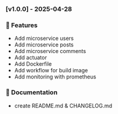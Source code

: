 ### [v1.0.0] - 2025-04-28
### 🚀 Features
* Add microservice users
* Add microservice posts
* Add microservice comments
* Add actuator
* Add Dockerfile
* Add workflow for build image
* Add monitoring with prometheus
### 📄 Documentation
* create README.md & CHANGELOG.md